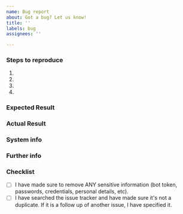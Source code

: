 ```yaml
---
name: Bug report
about: Got a bug? Let us know!
title: ''
labels: bug
assignees: ''

---
```


### Steps to reproduce
<!--
Steps to reproduce the bug. This can also be a code snippet.
Make sure you have removed your bot token (if visible).
-->

1.
2.
3.
4.

### Expected Result
<!--
What should have happened if the bug wasn't there?
Make sure you have removed your bot token (if visible).
-->

### Actual Result
<!-- What happened exactly? If you have a traceback, please provide all of it. -->

### System info
<!-- Output of `python -m hikari`. -->

### Further info
<!-- Any further info or images go here. -->

### Checklist
<!-- Make sure to tick all the following boxes by putting an `x` in between (like this `[x]`) -->
- [ ] I have made sure to remove ANY sensitive information (bot token, passwords,
      credentials, personal details, etc).
- [ ] I have searched the issue tracker and have made sure it's not a duplicate.
      If it is a follow up of another issue, I have specified it.
